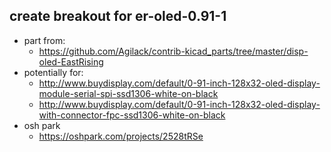 ## create breakout for er-oled-0.91-1

* part from:
   * https://github.com/Agilack/contrib-kicad_parts/tree/master/disp-oled-EastRising
* potentially for:
   * http://www.buydisplay.com/default/0-91-inch-128x32-oled-display-module-serial-spi-ssd1306-white-on-black
   * http://www.buydisplay.com/default/0-91-inch-128x32-oled-display-with-connector-fpc-ssd1306-white-on-black
* osh park
   * https://oshpark.com/projects/2528tRSe
